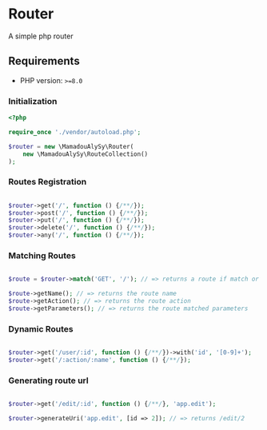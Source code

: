 # Router

A simple php router

## Requirements

- PHP version: `>=8.0`

### Initialization

```php
<?php

require_once './vendor/autoload.php';

$router = new \MamadouAlySy\Router(
    new \MamadouAlySy\RouteCollection()
);

```

### Routes Registration

```php

$router->get('/', function () {/**/});
$router->post('/', function () {/**/});
$router->put('/', function () {/**/});
$router->delete('/', function () {/**/});
$router->any('/', function () {/**/});

```

### Matching Routes

```php

$route = $router->match('GET', '/'); // => returns a route if match or null if not match

$route->getName(); // => returns the route name
$route->getAction(); // => returns the route action
$route->getParameters(); // => returns the route matched parameters

```

### Dynamic Routes

```php

$router->get('/user/:id', function () {/**/})->with('id', '[0-9]+');
$router->get('/:action/:name', function () {/**/});

```

### Generating route url

```php

$router->get('/edit/:id', function () {/**/}, 'app.edit');

$router->generateUri('app.edit', [id => 2]); // => returns /edit/2

```
